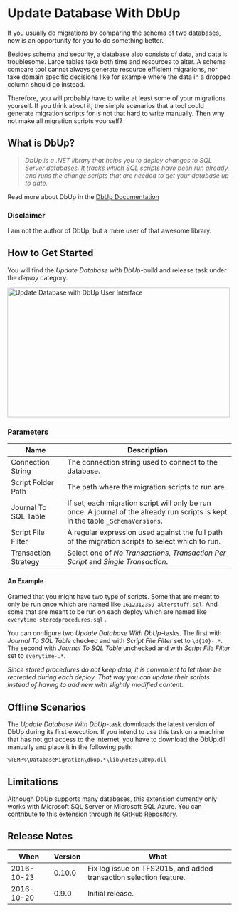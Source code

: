 # Update Database With DbUp

If you usually do migrations by comparing the schema of two databases, now is an opportunity for you to do something better.

Besides schema and security, a database also consists of data, and data is troublesome. Large tables take both time and resources to alter. A schema compare tool cannot always generate resource efficient migrations, nor take domain specific decisions like for example where the data in a dropped column should go instead.

Therefore, you will probably have to write at least some of your migrations yourself. If you think about it, the simple scenarios that a tool could generate migration scripts for is not that hard to write manually. Then why not make all migration scripts yourself?

## What is DbUp?

> *DbUp is a .NET library that helps you to deploy changes to SQL Server databases. It tracks which SQL scripts have been run already, and runs the change scripts that are needed to get your database up to date.*

Read more about DbUp in the [DbUp Documentation](http://dbup.readthedocs.io)

### Disclaimer

I am not the author of DbUp, but a mere user of that awesome library.

## How to Get Started

You will find the *Update Database with DbUp*-build and release task under the *deploy* category.

<img src="https://github.com/johanclasson/vso-agent-tasks/raw/master/UpdateDatabaseWithDbUp/example.png" alt="Update Database with DbUp User Interface" width="500" height="291">

### Parameters

| Name | Description |
|------|-------------|
| Connection String | The connection string used to connect to the database. |
| Script Folder Path | The path where the migration scripts to run are. |
| Journal To SQL Table | If set, each migration script will only be run once. A journal of the already run scripts is kept in the table `_SchemaVersions`. |
| Script File Filter | A regular expression used against the full path of the migration scripts to select which to run. |
| Transaction Strategy | Select one of *No Transactions*, *Transaction Per Script* and *Single Transaction*. |

#### An Example

Granted that you might have two type of scripts. Some that are meant to only be run once which are named like `1612312359-alterstuff.sql`. And some that are meant to be run on each deploy which are named like `everytime-storedprocedures.sql` .

You can configure two *Update Database With DbUp*-tasks. The first with *Journal To SQL Table* checked and with *Script File Filter* set to `\d{10}-.*`. The second with *Journal To SQL Table* unchecked and with *Script File Filter* set to `everytime-.*`.

*Since stored procedures do not keep data, it is convenient to let them be recreated during each deploy. That way you can update their scripts instead of having to add new with slightly modified content.* 

## Offline Scenarios

The *Update Database With DbUp*-task downloads the latest version of DbUp during its first execution. If you intend to use this task on a machine that has not got access to the Internet, you have to download the DbUp.dll manually and place it in the following path:

`%TEMP%\DatabaseMigration\dbup.*\lib\net35\DbUp.dll`

## Limitations

Although DbUp supports many databases, this extension currently only works with Microsoft SQL Server or Microsoft SQL Azure. You can contribute to this extension through its [GitHub Repository](https://github.com/johanclasson/vso-agent-tasks/tree/master/UpdateDatabaseWithDbUp).

## Release Notes

| When | Version | What |
|------|---------|------|
| 2016-10-23 | 0.10.0 | Fix log issue on TFS2015, and added transaction selection feature. |
| 2016-10-20 | 0.9.0 | Initial release. |